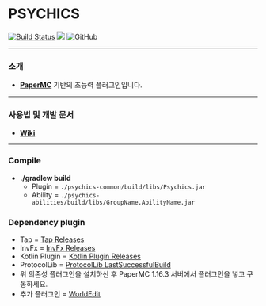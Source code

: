 # PSYCHICS
[![Build Status](https://travis-ci.org/monun/psychics.svg?branch=master)](https://travis-ci.org/monun/psychics)
[![](https://jitpack.io/v/monun/psychics.svg)](https://jitpack.io/#monun/psychics)
![GitHub](https://img.shields.io/github/license/monun/psychics)

---
### 소개
* [**PaperMC**](https://papermc.io/) 기반의 초능력 플러그인입니다.
---

### 사용법 및 개발 문서
* [**Wiki**](https://github.com/monun/psychics/wiki)
---
### Compile
* **./gradlew build**
  * Plugin = `./psychics-common/build/libs/Psychics.jar`
  * Ability = `./psychics-abilities/build/libs/GroupName.AbilityName.jar`
  
### Dependency plugin
  * Tap = [Tap Releases](https://github.com/monun/tap/releases)
  * InvFx = [InvFx Releases](https://github.com/monun/invfx/releases)
  * Kotlin Plugin = [Kotlin Plugin Releases](https://github.com/monun/kotlin-plugin/releases)
  * ProtocolLib = [ProtocolLib LastSuccessfulBuild](https://ci.dmulloy2.net/job/ProtocolLib/lastSuccessfulBuild/artifact/target/ProtocolLib.jar)
  * 위 의존성 플러그인을 설치하신 후 PaperMC 1.16.3 서버에서 플러그인을 넣고 구동하세요.
  * 추가 플러그인 = [WorldEdit](https://dev.bukkit.org/projects/worldedit/files)
